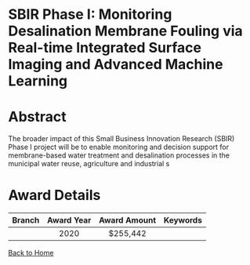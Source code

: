
SBIR Phase I: Monitoring Desalination Membrane Fouling via Real-time Integrated Surface Imaging and Advanced Machine Learning
=============================================================================================================================

# Abstract


The broader impact of this Small Business Innovation Research (SBIR) Phase I project will be to enable monitoring and decision support for membrane-based water treatment and desalination processes in the municipal water reuse, agriculture and industrial s  

# Award Details

|Branch|Award Year|Award Amount|Keywords|
| :---: | :---: | :---: | :---: |
||2020|$255,442||
  
  


[Back to Home](https://github.com/chrischow/dod_sbir_awards/Reports/JT/#641)